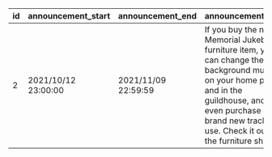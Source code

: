 |id|announcement_start|announcement_end|announcement_text|
| --- | --- | --- | --- |
|2|2021/10/12 23:00:00|2021/11/09 22:59:59|If you buy the new Memorial Jukebox furniture item, you can change the background music on your home page and in the guildhouse, and even purchase brand new tracks to use. Check it out in the furniture shop!|